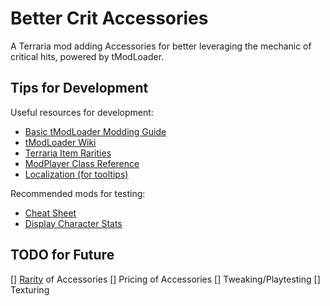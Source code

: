 # Better Crit Accessories

A Terraria mod adding Accessories for better leveraging the mechanic of critical hits, powered by tModLoader.

## Tips for Development

Useful resources for development:

* [Basic tModLoader Modding Guide](https://github.com/tModLoader/tModLoader/wiki/Basic-tModLoader-Modding-Guide)
* [tModLoader Wiki](https://github.com/tModLoader/tModLoader/wiki)
* [Terraria Item Rarities](https://terraria.wiki.gg/wiki/Rarity)
* [ModPlayer Class Reference](https://docs.tmodloader.net/docs/1.4-preview/class_terraria_1_1_mod_loader_1_1_mod_player.html)
* [Localization (for tooltips)](https://github.com/tModLoader/tModLoader/wiki/Localization#existing-item-tooltips)

Recommended mods for testing:

* [Cheat Sheet](https://steamcommunity.com/sharedfiles/filedetails/?id=2563784437)
* [Display Character Stats](https://steamcommunity.com/sharedfiles/filedetails/?id=3033200611)

## TODO for Future

[] [Rarity](https://terraria.wiki.gg/wiki/Rarity) of Accessories
[] Pricing of Accessories
[] Tweaking/Playtesting
[] Texturing

